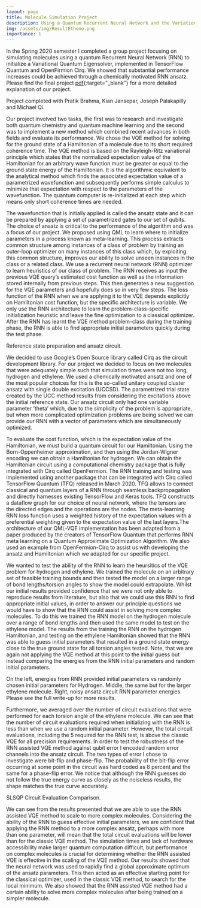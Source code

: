 ```yaml
---
layout: page
title: Molecule Simulation Project
description: Using a Quantum Recurrant Neural Network and the Variational Quantum Eigensolver.
img: /assets/img/ResultEthene.png
importance: 1
---
```


In the Spring 2020 semester I completed a group project focusing on simulating molecules using a quantum Recurrent Neural Network (RNN) to initialize a Variational Quantum Eigensolver, implemented in TensorFlow Quantum and OpenFirmion Cirq. We showed that substantial performance increases could be achieved through a chemically motivated RNN ansatz. Please find the final project [pdf](/assets/pdf/5_Kottering_paper.pdf){:target="\_blank"} for a more detailed explanation of our project.

Project completed with Pratik Brahma, Kian Jansepar, Joseph Palakapilly and Michael Qi.

Our project involved two tasks, the first was to research and investigate both quantum chemistry and quantum machine learning and the second was to implement a new method which combined recent advances in both fields and evaluate its performance. We chose the VQE method for solving for the ground state of a Hamiltonian of a molecule due to its short required coherence time. The VQE method is based on the Rayleigh-Ritz variational principle which states that the normalized expectation value of the Hamiltonian for an arbitrary wave function must be greater or equal to the ground state energy of the Hamiltonian. It is the algorithmic equivalent to the analytical method which finds the associated expectation value of a parametrized wavefunction and subsequently performs simple calculus to minimize that expectation with respect to the parameters of the wavefunction. The quantum computer is re-initialized at each step which means only short coherence times are needed.

The wavefunction that is initially applied is called the ansatz state and it can be prepared by applying a set of parametrized gates to our set of qubits. The choice of ansatz is critical to the performance of the algorithm and was a focus of our project. We proposed using QML to learn where to initialize parameters in a process known as meta-learning. This process extracts common structure among instances of a class of problem by training an outer-loop optimizer on many instances of this class which, by exploiting this common structure, improves our ability to solve unseen instances in the class or a related class. We use a recurrent neural network (RNN) optimizer to learn heuristics of our class of problem. The RNN receives as input the previous VQE query’s estimated cost function as well as the information stored internally from previous steps. This then generates a new suggestion for the VQE parameters and hopefully does so in very few steps. The loss function of the RNN when we are applying it to the VQE depends explicitly on Hamiltonian cost function, but the specific architecture is variable. We only use the RNN architecture to learn the problem-class-specific initialization heuristic and leave the fine optimization to a classical optimizer. After the RNN has learnt the VQE method problem-class during the training phase, the RNN is able to find appropriate initial parameters quickly during the test phase.

<div class="center">
    <div class="col-sm mt-3 mt-md-0">
        <img class="img-fluid rounded z-depth-1" src="{{ 'assets/img/circuit.jpg' | relative_url }}" alt="" title="Ansatz Circuit"/>
    </div>
</div>
<div class="caption">
    Reference state preparation and ansatz circuit.
</div>

We decided to use Google’s Open Source library called Cirq as the circuit development library. For our project we decided to focus on two molecules that were adequately simple such that simulation times were not too long, hydrogen and ethylene. We used a chemically motivated ansatz and one of the most popular choices for this is the so-called unitary coupled cluster ansatz with single double excitation (UCCSD). The parametrized trial state created by the UCC method results from considering the excitations above the initial reference state. Our ansatz circuit only had one variable parameter ’theta’ which, due to the simplicity of the problem is appropriate, but when more complicated optimization problems are being solved we can provide our RNN with a vector of parameters which are simultaneously optimized.

To evaluate the cost function, which is the expectation value of the Hamiltonian, we must build a quantum circuit for our Hamiltonian. Using the Born-Oppenheimer approximation, and then using the Jordan-Wigner encoding we can obtain a Hamiltonian for hydrogen. We can obtain the Hamiltonian circuit using a computational chemistry package that is fully integrated with Cirq called OpenFermion. The RNN training and testing was implemented using another package that can be integrated with Cirq called TensorFlow Quantum (TFQ) released in March 2020. TFQ allows to connect classical and quantum layers of a RNN through seamless backpropagation and directly harnesses existing TensorFlow and Keras tools. TFQ constructs a dataflow graph for our choice of neural network, where the tensors are the directed edges and the operations are the nodes. The meta-learning RNN loss function uses a weighted history of the expectation values with a preferential weighting given to the expectation value of the last layers.The architecture of our QML-VQE implementation has been adapted from a paper produced by the creators of TensorFlow Quantum that performs RNN meta learning on a Quantum Approximate Optimization Algorithm. We also used an example from OpenFermion-Cirq to assist us with developing the ansatz and Hamiltonian which we adapted for our specific project.

We wanted to test the ability of the RNN to learn the heursitics of the VQE problem for hydrogen and ethylene. We trained the molecule on an arbitrary set of feasible training bounds and then tested the model on a larger range of bond lengths/torsion angles to show the model could extrapolate. Whilst our initial results provided confidence that we were not only able to reproduce results from literature, but also that we could use this RNN to find appropriate initial values, in order to answer our principle questions we would have to show that the RNN could assist in solving more complex molecules. To do this we trained the RNN model on the hydrogen molecule over a range of bond lengths and then used the same model to test on the ethylene model. The results from the training the RNN on the hydrogen Hamiltonian, and testing on the ethylene Hamiltonian showed that the RNN was able to guess initial parameters that resulted in a ground state energy close to the true ground state for all torsion angles tested. Note, that we are again not applying the VQE method at this point to the initial guess but instead comparing the energies from the RNN initial parameters and random initial parameters.

<div class="row">
    <div class="col-sm mt-3 mt-md-0">
        <img class="img-fluid rounded z-depth-1" src="{{ '/assets/img/ResultHydrogen.png' | relative_url }}" alt="" title="example image"/>
    </div>
    <div class="col-sm mt-3 mt-md-0">
        <img class="img-fluid rounded z-depth-1" src="{{ '/assets/img/ResultEthene.png' | relative_url }}" alt="" title="example image"/>
    </div>
    <div class="col-sm mt-3 mt-md-0">
        <img class="img-fluid rounded z-depth-1" src="{{ '/assets/img/BothErrorResults.png' | relative_url }}" alt="" title="example image"/>
    </div>
</div>
<div class="caption">
    On the left, energies from RNN provided initial parameters vs randomly chosen initial parameters for Hydrogen. Middle, the same but for the larger ethylene molecule. Right, noisy ansatz circuit RNN parameter energies. Please see the full write-up for more results.
</div>

Furthermore, we averaged over the number of circuit evaluations that were performed for each torsion angle of the ethylene molecule. We can see that the number of circuit evaluations required when initializing with the RNN is less than when we use a random initial parameter. However, the total circuit evaluations, including the 5 required for the RNN test, is above the classic VQE for all precision requirements. In order to test the robustness of the RNN assisted VQE method against qubit error I encoded random error channels into the ansatz circuit. The two types of error I chose to investigate were bit-flip and phase-flip. The probability of the bit-flip error occurring at some point in the circuit was hard coded as 8 percent and the same for a phase-flip error. We notice that although the RNN guesses do not follow the true energy curve as closely as the noiseless results, the shape matches the true curve accurately.

<div class="center">
    <div class="col-sm mt-3 mt-md-0">
        <img class="img-fluid rounded z-depth-1" src="{{ '/assets/img/SLSQPResult.png' | relative_url }}" alt="" title="Ansatz Circuit"/>
    </div>
</div>
<div class="caption">
    SLSQP Circuit Evaluation Comparison.
</div>

We can see from the results presented that we are able to use the RNN assisted VQE method to scale to more complex molecules. Considering the ability of the RNN to guess effective initial parameters, we are confident that applying the RNN method to a more complex ansatz, perhaps with more than one parameter, will mean that the total circuit evaluations will be lower than for the classic VQE method. The simulation times and lack of hardware accessibility make larger quantum computation difficult, but performance on complex molecules is crucial for determining whether the RNN assisted VQE is effective in the scaling of the VQE method. Our results showed that the neural network was used to rapidly find a global approximate optimum of the ansatz parameters. This then acted as an effective starting point for the classical optimizer, used in the classic VQE method, to search for the local minimum. We also showed that the RNN assisted VQE method had a certain ability to solve more complex molecules after being trained on a simpler molecule.
